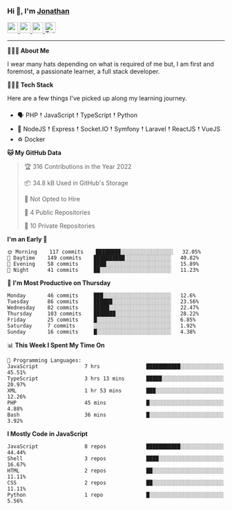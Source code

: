### Hi 👋, I'm [Jonathan](https://jonathan-d.ch) 

<p>
  <a href="https://www.twitter.com/redkill2108">
    <img src="https://img.shields.io/badge/twitter-%231DA1F2.svg?&style=for-the-badge&logo=twitter&logoColor=white" height=25>
  </a>
  <a href="https://www.linkedin.com/in/jdebetaz">
    <img src="https://img.shields.io/badge/linkedin-%230077B5.svg?&style=for-the-badge&logo=linkedin&logoColor=white" height=25>
  </a>
  <a href="https://www.instagram.com/jdebetaz/">
    <img src="https://img.shields.io/badge/instagram-%23E4405F.svg?&style=for-the-badge&logo=instagram&logoColor=white" height=25>
  </a>
  <a href="https://wakatime.com/@5c95ead1-71ee-4ecc-9a32-6c2b293dd432">
    <img src="https://wakatime.com/badge/user/5c95ead1-71ee-4ecc-9a32-6c2b293dd432.svg?style=for-the-badge" height=25 alt="Total time coded since Aug 23 2019" />
  </a>
</p>

-------

**🙋🏻‍♂️ About Me** 

<p>I wear many hats depending on what is required of me but, I am first and foremost, a passionate learner, a full stack developer.</p>

**👨🏻‍💻 Tech Stack** 

<p>Here are a few things I've picked up along my learning journey.</p>

- 🗣 PHP 𒑰 JavaScript 𒑰 TypeScript 𒑰 Python
- 🎒 NodeJS 𒑰 Express 𒑰 Socket.IO 𒑰 Symfony 𒑰 Laravel 𒑰 ReactJS 𒑰 VueJS
- ♽ Docker

<!--START_SECTION:waka-->
**🐱 My GitHub Data** 

> 🏆 316 Contributions in the Year 2022
 > 
> 📦 34.8 kB Used in GitHub's Storage 
 > 
> 🚫 Not Opted to Hire
 > 
> 📜 4 Public Repositories 
 > 
> 🔑 10 Private Repositories  
 > 
**I'm an Early 🐤** 

```text
🌞 Morning    117 commits    ████████░░░░░░░░░░░░░░░░░   32.05% 
🌆 Daytime    149 commits    ██████████░░░░░░░░░░░░░░░   40.82% 
🌃 Evening    58 commits     ████░░░░░░░░░░░░░░░░░░░░░   15.89% 
🌙 Night      41 commits     ██░░░░░░░░░░░░░░░░░░░░░░░   11.23%

```
📅 **I'm Most Productive on Thursday** 

```text
Monday       46 commits     ███░░░░░░░░░░░░░░░░░░░░░░   12.6% 
Tuesday      86 commits     ██████░░░░░░░░░░░░░░░░░░░   23.56% 
Wednesday    82 commits     █████░░░░░░░░░░░░░░░░░░░░   22.47% 
Thursday     103 commits    ███████░░░░░░░░░░░░░░░░░░   28.22% 
Friday       25 commits     █░░░░░░░░░░░░░░░░░░░░░░░░   6.85% 
Saturday     7 commits      ░░░░░░░░░░░░░░░░░░░░░░░░░   1.92% 
Sunday       16 commits     █░░░░░░░░░░░░░░░░░░░░░░░░   4.38%

```


📊 **This Week I Spent My Time On** 

```text
💬 Programming Languages: 
JavaScript               7 hrs               ███████████░░░░░░░░░░░░░░   45.51% 
TypeScript               3 hrs 13 mins       █████░░░░░░░░░░░░░░░░░░░░   20.97% 
XML                      1 hr 53 mins        ███░░░░░░░░░░░░░░░░░░░░░░   12.26% 
PHP                      45 mins             █░░░░░░░░░░░░░░░░░░░░░░░░   4.88% 
Bash                     36 mins             █░░░░░░░░░░░░░░░░░░░░░░░░   3.92%

```

**I Mostly Code in JavaScript** 

```text
JavaScript               8 repos             ███████████░░░░░░░░░░░░░░   44.44% 
Shell                    3 repos             ████░░░░░░░░░░░░░░░░░░░░░   16.67% 
HTML                     2 repos             ██░░░░░░░░░░░░░░░░░░░░░░░   11.11% 
CSS                      2 repos             ██░░░░░░░░░░░░░░░░░░░░░░░   11.11% 
Python                   1 repo              █░░░░░░░░░░░░░░░░░░░░░░░░   5.56%

```



<!--END_SECTION:waka-->
